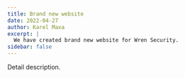 ```yaml
---
title: Brand new website
date: 2022-04-27
author: Karel Maxa
excerpt: |
  We have created brand new website for Wren Security.
sidebar: false
---
```


<Post>

Detail description.

</Post>